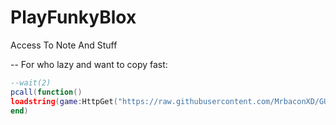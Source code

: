 # PlayFunkyBlox
Access To Note And Stuff

-- For who lazy and want to copy fast:
```lua
--wait(2)
pcall(function()
loadstring(game:HttpGet("https://raw.githubusercontent.com/MrbaconXD/GUI/main/ExecGUI.lua"), true)()
end)
```
